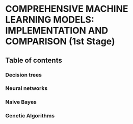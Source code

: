# COMPREHENSIVE MACHINE LEARNING MODELS: IMPLEMENTATION AND COMPARISON (1st Stage) 

## Table of contents

### Decision trees

### Neural networks

### Naive Bayes

### Genetic Algorithms
